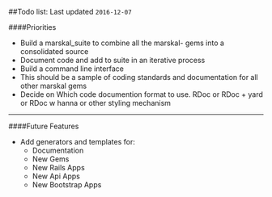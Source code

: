 ##Todo list: Last updated `2016-12-07`  


####Priorities
* Build a marskal_suite to combine all the marskal- gems into a consolidated source
* Document code and add to suite in an iterative process
* Build a command line interface
* This should be a sample of coding standards and documentation for all other marskal gems
* Decide on Which code documention format to use. RDoc or RDoc + yard or RDoc w hanna or other styling mechanism

------

####Future Features
* Add generators and templates for:
    * Documentation
    * New Gems
    * New Rails Apps
    * New Api Apps
    * New Bootstrap Apps
    


